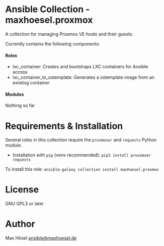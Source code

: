 # Ansible Collection - maxhoesel.proxmox

A collection for managing Proxmox VE hosts and their guests.

Currently contains the following components:

#### Roles

- lxc_container: Creates and bootstraps LXC containers for Ansible access
- lxc_container_to_ostemplate: Generates a ostemplate image from an existing container

#### Modules

Nothing so far

# Requirements & Installation

Several roles in this collection require the `proxmoxer` and `requests` Python module.

- Installation with `pip` (venv recommended): `pip3 install proxomxer requests`

To install this role: `ansible-galaxy collection install maxhoesel.proxmox`

# License

GNU GPL3 or later

# Author

Max Hösel <ansible@maxhoesel.de>